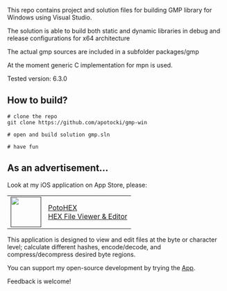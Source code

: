 This repo contains project and solution files for building GMP library for Windows using Visual Studio.

The solution is able to build both static and dynamic libraries in debug and release configurations for x64 architecture

The actual gmp sources are included in a subfolder packages/gmp

At the moment generic C implementation for mpn is used.

Tested version: 6.3.0

## How to build?
    # clone the repo
    git clone https://github.com/apotocki/gmp-win
    
    # open and build solution gmp.sln
    
    # have fun
    
## As an advertisement…
Look at my iOS application on App Store, please:

[<table align="center" border=0 cellspacing=0 cellpadding=0><tr><td><img src="https://is4-ssl.mzstatic.com/image/thumb/Purple112/v4/78/d6/f8/78d6f802-78f6-267a-8018-751111f52c10/AppIcon-0-1x_U007emarketing-0-10-0-85-220.png/460x0w.webp" width="70"/></td><td><a href="https://apps.apple.com/us/app/potohex/id1620963302">PotoHEX</a><br>HEX File Viewer & Editor</td><tr></table>]()

This application is designed to view and edit files at the byte or character level; calculate different hashes, encode/decode, and compress/decompress desired byte regions.
  
You can support my open-source development by trying the [App](https://apps.apple.com/us/app/potohex/id1620963302).

Feedback is welcome!
